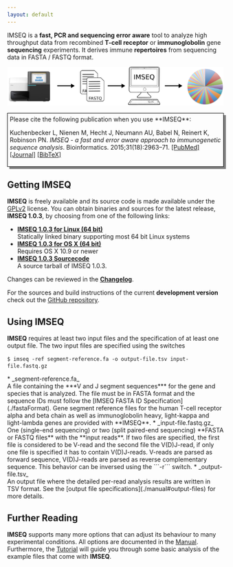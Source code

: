 ```yaml
---
layout: default
---
```


IMSEQ is a **fast, PCR and sequencing error aware** tool to analyze high throughput data from recombined **T-cell receptor** or **immunoglobolin** gene **sequencing** experiments. It derives immune **repertoires** from sequencing data in FASTA / FASTQ format.

![IMSEQ Workflow](./images/imseq-flow.png)

<div style="border:1pt solid black; padding:5px; box-shadow:5px 5px grey; margin-bottom:15px" markdown="block">
Please cite the following publication when you use **IMSEQ**:

Kuchenbecker L, Nienen M, Hecht J, Neumann AU, Babel N, Reinert K, Robinson PN. *IMSEQ - a fast and error aware approach to immunogenetic sequence analysis*. Bioinformatics. 2015;31(18):2963–71.
[\[PubMed\]](http://www.ncbi.nlm.nih.gov/pubmed/25987567) [\[Journal\]](http://bioinformatics.oxfordjournals.org/content/31/18/2963) [\[BibTeX\]](./bibcite)
</div>

## Getting IMSEQ

**IMSEQ** is freely available and its source code is made available under the [GPLv2](http://www.gnu.org/licenses/gpl-2.0.html) license. You can obtain binaries and sources for the latest release, **IMSEQ 1.0.3**, by choosing from one of the following links:

 * [**IMSEQ 1.0.3 for Linux (64 bit)**](https://github.com/lkuchenb/imseq/releases/download/v1.0.3/imseq_1.0.3-linux64.tgz)<br/>Statically linked binary supporting most 64 bit Linux systems
 * [**IMSEQ 1.0.3 for OS X (64 bit)**](https://github.com/lkuchenb/imseq/releases/download/v1.0.3/imseq_1.0.3-mac64.tgz)<br/>Requires OS X 10.9 or newer
 * [**IMSEQ 1.0.3 Sourcecode**](https://github.com/lkuchenb/imseq/releases/download/v1.0.3/seqan-imseq_1.0.3-source.tgz)<br/>A source tarball of IMSEQ 1.0.3. 

Changes can be reviewed in the [**Changelog**](https://github.com/lkuchenb/imseq/releases/).

For the sources and build instructions of the current **development version** check out the [GitHub repository](https://github.com/lkuchenb/imseq).
 
## Using IMSEQ

**IMSEQ** requires at least two input files and the specification of at least one output file. The two input files are specified using the switches

    $ imseq -ref segment-reference.fa -o output-file.tsv input-file.fastq.gz

<p></p>
 * _segment-reference.fa_<br/>A file containing the ***V and J segment sequences*** for the gene and species that is analyzed. The file must be in FASTA format and the sequence IDs must follow the [IMSEQ FASTA ID Specification](./fastaFormat). Gene segment reference files for the human T-cell receptor alpha and beta chain as well as immunoglobolin heavy, light-kappa and light-lambda genes are provided with **IMSEQ**.
 * _input-file.fastq.gz_<br/>One (single-end sequencing) or two (split paired-end sequencing) **FASTA or FASTQ files** with the **input reads**. If two files are specified, the first file is considered to be V-read and the second file the V(D)J-read, if only one file is specified it has to contain V(D)J-reads. V-reads are parsed as forward sequence, V(D)J-reads are parsed as reverse complementary sequence. This behavior can be inversed using the ```-r``` switch.
 * _output-file.tsv_<br/>An output file where the detailed per-read analysis results are written in TSV format. See the [output file specifications](./manual#output-files) for more details.

## Further Reading

**IMSEQ** supports many more options that can adjust its behaviour to many experimental conditions. All options are documented in the [Manual](./manual). Furthermore, the [Tutorial](./tutorial) will guide you through some basic analysis of the example files that come with **IMSEQ**.
